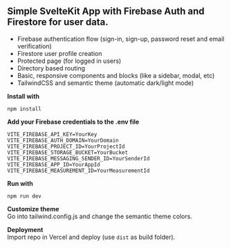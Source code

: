 ## Simple SvelteKit App with Firebase Auth and Firestore for user data.

- Firebase authentication flow (sign-in, sign-up, password reset and email verification)
- Firestore user profile creation
- Protected page (for logged in users)
- Directory based routing
- Basic, responsive components and blocks (like a sidebar, modal, etc)
- TailwindCSS and semantic theme (automatic dark/light mode)

**Install with**
```
npm install
```

**Add your Firebase credentials to the .env file**

```
VITE_FIREBASE_API_KEY=YourKey
VITE_FIREBASE_AUTH_DOMAIN=YourDomain
VITE_FIREBASE_PROJECT_ID=YourProjectId
VITE_FIREBASE_STORAGE_BUCKET=YourBucket
VITE_FIREBASE_MESSAGING_SENDER_ID=YourSenderId
VITE_FIREBASE_APP_ID=YourAppId
VITE_FIREBASE_MEASUREMENT_ID=YourMeasurementId
```

**Run with**
```
npm run dev
```

**Customize theme**<br>
Go into tailwind.config.js and change the semantic theme colors.

**Deployment**<br>
Import repo in Vercel and deploy (use `dist` as build folder).